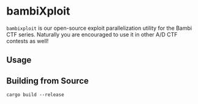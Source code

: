 # bambiXploit
`bambixploit` is our open-source exploit parallelization utility for the Bambi CTF series. Naturally you are encouraged to use it in other A/D CTF contests as well!

## Usage

## Building from Source

`cargo build --release`

